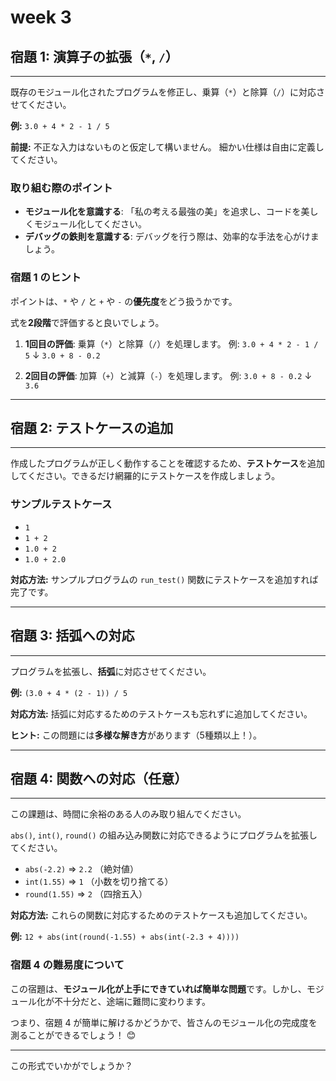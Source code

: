 # week 3

## 宿題 1: 演算子の拡張（`*`, `/`）

---

既存のモジュール化されたプログラムを修正し、乗算（`*`）と除算（`/`）に対応させてください。

**例:**
`3.0 + 4 * 2 - 1 / 5`

**前提:**
不正な入力はないものと仮定して構いません。
細かい仕様は自由に定義してください。

### 取り組む際のポイント

* **モジュール化を意識する**: 「私の考える最強の美」を追求し、コードを美しくモジュール化してください。
* **デバッグの鉄則を意識する**: デバッグを行う際は、効率的な手法を心がけましょう。

### 宿題 1 のヒント

ポイントは、`*` や `/` と `+` や `-` の**優先度**をどう扱うかです。

式を**2段階**で評価すると良いでしょう。

1.  **1回目の評価**: 乗算（`*`）と除算（`/`）を処理します。
    例: `3.0 + 4 * 2 - 1 / 5` 
    ↓
    `3.0 + 8 - 0.2`

2.  **2回目の評価**: 加算（`+`）と減算（`-`）を処理します。
    例: `3.0 + 8 - 0.2`
    ↓
    `3.6`

---

## 宿題 2: テストケースの追加

---

作成したプログラムが正しく動作することを確認するため、**テストケース**を追加してください。できるだけ網羅的にテストケースを作成しましょう。

### サンプルテストケース

* `1`
* `1 + 2`
* `1.0 + 2`
* `1.0 + 2.0`

**対応方法:**
サンプルプログラムの `run_test()` 関数にテストケースを追加すれば完了です。

---

## 宿題 3: 括弧への対応

---

プログラムを拡張し、**括弧**に対応させてください。

**例:**
`(3.0 + 4 * (2 - 1)) / 5`

**対応方法:**
括弧に対応するためのテストケースも忘れずに追加してください。

**ヒント:**
この問題には**多様な解き方**があります（5種類以上！）。

---

## 宿題 4: 関数への対応（任意）

---

この課題は、時間に余裕のある人のみ取り組んでください。

`abs()`, `int()`, `round()` の組み込み関数に対応できるようにプログラムを拡張してください。

* `abs(-2.2)` => `2.2` （絶対値）
* `int(1.55)` => `1` （小数を切り捨てる）
* `round(1.55)` => `2` （四捨五入）

**対応方法:**
これらの関数に対応するためのテストケースも追加してください。

**例:**
`12 + abs(int(round(-1.55) + abs(int(-2.3 + 4))))`

### 宿題 4 の難易度について

この宿題は、**モジュール化が上手にできていれば簡単な問題**です。しかし、モジュール化が不十分だと、途端に難問に変わります。

つまり、宿題 4 が簡単に解けるかどうかで、皆さんのモジュール化の完成度を測ることができるでしょう！ 😊

---

この形式でいかがでしょうか？